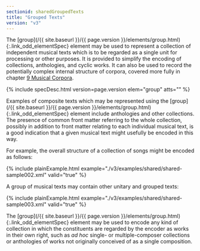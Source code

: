 ```yaml
---
sectionid: sharedGroupedTexts
title: "Grouped Texts"
version: "v3"
---
```




The [group](/{{ site.baseurl }}/{{ page.version }}/elements/group.html){:.link_odd_elementSpec} element may be used to represent a collection of
independent musical texts which is to be regarded as a single unit for processing
or other
purposes. It is provided to simplify the encoding of collections, anthologies, and
cyclic
works. It can also be used to record the potentially complex internal structure of
corpora, covered more fully in chapter <a class="link_ptr" title="Musical Corpora" href="/{{ site.baseurl }}/{{ page.version }}/guidelines/corpus.html">9 Musical Corpora</a>.



{% include specDesc.html version=page.version elem="group" atts="" %}



Examples of composite texts which may be represented using the [group](/{{ site.baseurl }}/{{ page.version }}/elements/group.html){:.link_odd_elementSpec} element include anthologies and other collections. The presence of common
front matter referring to the whole collection, possibly in addition to front matter
relating to each individual musical text, is a good indication that a given musical
text
might usefully be encoded in this way.

For example, the overall structure of a collection of songs might be encoded as
follows:

{% include plainExample.html example="./v3/examples/shared/shared-sample002.xml" valid="true" %}

A group of musical texts may contain other unitary and grouped texts:

{% include plainExample.html example="./v3/examples/shared/shared-sample003.xml" valid="true" %}

The [group](/{{ site.baseurl }}/{{ page.version }}/elements/group.html){:.link_odd_elementSpec} element may be used to encode any kind of collection in
which the constituents are regarded by the encoder as works in their own right, such
as
*ad hoc* single- or multiple-composer collections or anthologies of
works not originally conceived of as a single composition.

